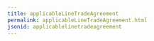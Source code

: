 ```yaml
---
title: applicableLineTradeAgreement
permalink: applicableLineTradeAgreement.html
jsonid: applicablelinetradeagreement
---
```

